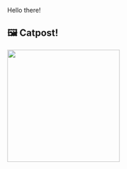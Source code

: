 Hello there!



## 🖼️ Catpost!

<sub>
    <img src="https://cdn2.thecatapi.com/images/3sg.gif" height="256">
</sub>

